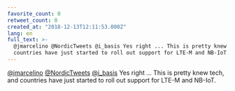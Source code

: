 ```yaml
---
favorite_count: 0
retweet_count: 0
created_at: "2018-12-13T12:11:53.000Z"
lang: en
full_text: >-
  @jmarcelino @NordicTweets @i_basis Yes right ... This is pretty knew tech, and
  countries have just started to roll out support for LTE-M and NB-IoT.
---
```


[@jmarcelino](https://twitter.com/jmarcelino)
[@NordicTweets](https://twitter.com/NordicTweets)
[@i_basis](https://twitter.com/i_basis) Yes right ... This is pretty knew tech,
and countries have just started to roll out support for LTE-M and NB-IoT.
